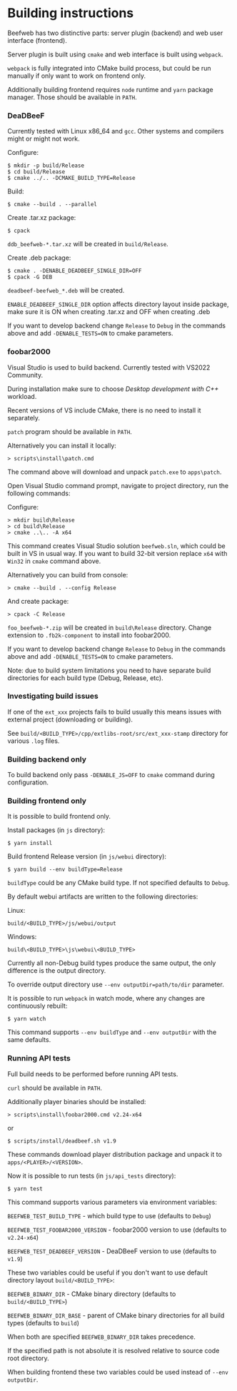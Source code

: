 # Building instructions

Beefweb has two distinctive parts: server plugin (backend) and web user interface (frontend).

Server plugin is built using `cmake` and web interface is built using `webpack`.

`webpack` is fully integrated into CMake build process,
but could be run manually if only want to work on frontend only.

Additionally building frontend requires `node` runtime and `yarn` package manager.
Those should be available in `PATH`.

### DeaDBeeF

Currently tested with Linux x86_64 and `gcc`. Other systems and compilers might or might not work.

Configure:

```
$ mkdir -p build/Release
$ cd build/Release
$ cmake ../.. -DCMAKE_BUILD_TYPE=Release
```

Build:
```
$ cmake --build . --parallel
```

Create .tar.xz package:
```
$ cpack
```

`ddb_beefweb-*.tar.xz` will be created in `build/Release`.

Create .deb package:
```
$ cmake . -DENABLE_DEADBEEF_SINGLE_DIR=OFF
$ cpack -G DEB
```

`deadbeef-beefweb_*.deb` will be created.

`ENABLE_DEADBEEF_SINGLE_DIR` option affects directory layout inside package,
make sure it is ON when creating .tar.xz and OFF when creating .deb

If you want to develop backend change `Release` to `Debug` in the commands above
and add `-DENABLE_TESTS=ON` to cmake parameters.

### foobar2000
Visual Studio is used to build backend. Currently tested with VS2022 Community.

During installation make sure to choose _Desktop development with C++_ workload.

Recent versions of VS include CMake, there is no need to install it separately.

`patch` program should be available in `PATH`.

Alternatively you can install it locally:
```
> scripts\install\patch.cmd
```

The command above will download and unpack `patch.exe` to `apps\patch`.

Open Visual Studio command prompt, navigate to project directory, run the following commands:

Configure:

```
> mkdir build\Release
> cd build\Release
> cmake ..\.. -A x64
```

This command creates Visual Studio solution `beefweb.sln`, which could be built in VS in usual way.
If you want to build 32-bit version replace `x64` with `Win32` in `cmake` command above.

Alternatively you can build from console:
```
> cmake --build . --config Release
```

And create package:
```
> cpack -C Release
```

`foo_beefweb-*.zip` will be created in `build\Release` directory.
Change extension to `.fb2k-component` to install into foobar2000.

If you want to develop backend change `Release` to `Debug` in the commands above
and add `-DENABLE_TESTS=ON` to cmake parameters.

Note: due to build system limitations you need to have separate build directories
for each build type (Debug, Release, etc).

### Investigating build issues

If one of the `ext_xxx` projects fails to build
usually this means issues with external project (downloading or building).

See `build/<BUILD_TYPE>/cpp/extlibs-root/src/ext_xxx-stamp` directory for various `.log` files.

### Building backend only

To build backend only pass `-DENABLE_JS=OFF` to `cmake` command during configuration.

### Building frontend only

It is possible to build frontend only.

Install packages (in `js` directory):
```
$ yarn install
```

Build frontend Release version (in `js/webui` directory):
```
$ yarn build --env buildType=Release
```

`buildType` could be any CMake build type. If not specified defaults to `Debug`.

By default webui artifacts are written to the following directories:

Linux:
```
build/<BUILD_TYPE>/js/webui/output
```

Windows:
```
build\<BUILD_TYPE>\js\webui\<BUILD_TYPE>
```

Currently all non-Debug build types produce the same output, the only difference is the output directory.

To override output directory use `--env outputDir=path/to/dir` parameter.

It is possible to run `webpack` in watch mode, where any changes are continuously rebuilt:
```
$ yarn watch
```

This command supports `--env buildType` and `--env outputDir` with the same defaults.

### Running API tests

Full build needs to be performed before running API tests.

`curl` should be available in `PATH`.

Additionally player binaries should be installed:

```
> scripts\install\foobar2000.cmd v2.24-x64
```

or

```
$ scripts/install/deadbeef.sh v1.9
```

These commands download player distribution package and unpack it to `apps/<PLAYER>/<VERSION>`.

Now it is possible to run tests (in `js/api_tests` directory):
```
$ yarn test
```

This command supports various parameters via environment variables:

`BEEFWEB_TEST_BUILD_TYPE` - which build type to use (defaults to `Debug`)

`BEEFWEB_TEST_FOOBAR2000_VERSION` - foobar2000 version to use (defaults to `v2.24-x64`)

`BEEFWEB_TEST_DEADBEEF_VERSION` - DeaDBeeF version to use (defaults to `v1.9`)

These two variables could be useful if you don't want to use default directory layout `build/<BUILD_TYPE>`:

`BEEFWEB_BINARY_DIR` - CMake binary directory (defaults to `build/<BUILD_TYPE>`)

`BEEFWEB_BINARY_DIR_BASE` - parent of CMake binary directories for all build types (defaults to `build`)

When both are specified `BEEFWEB_BINARY_DIR` takes precedence.

If the specified path is not absolute it is resolved relative to source code root directory.

When building frontend these two variables could be used instead of `--env outputDir`.

